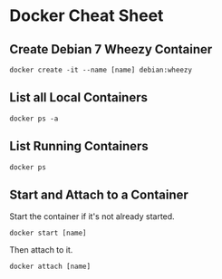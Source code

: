 # Docker Cheat Sheet

## Create Debian 7 Wheezy Container

`docker create -it --name [name] debian:wheezy`

## List all Local Containers

`docker ps -a`

## List Running Containers

`docker ps`

## Start and Attach to a Container

Start the container if it's not already started.

`docker start [name]`

Then attach to it.

`docker attach [name]`